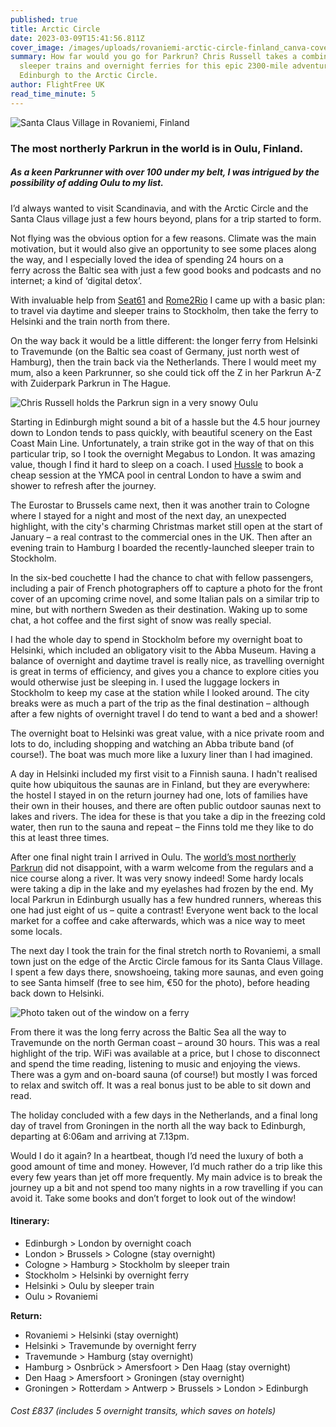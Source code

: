 ```yaml
---
published: true
title: Arctic Circle
date: 2023-03-09T15:41:56.811Z
cover_image: /images/uploads/rovaniemi-arctic-circle-finland_canva-cover.jpg
summary: How far would you go for Parkrun? Chris Russell takes a combination of
  sleeper trains and overnight ferries for this epic 2300-mile adventure from
  Edinburgh to the Arctic Circle.
author: FlightFree UK
read_time_minute: 5
---
```

![](/images/uploads/rovaniemi-arctic-circle-finland_canva-body.jpg "Santa Claus Village in Rovaniemi, Finland")

### The most northerly Parkrun in the world is in Oulu, Finland.

##### As a keen Parkrunner with over 100 under my belt, I was intrigued by the possibility of adding Oulu to my list.

I’d always wanted to visit Scandinavia, and with the Arctic Circle and the Santa Claus village just a few hours beyond, plans for a trip started to form.

Not flying was the obvious option for a few reasons. Climate was the main motivation, but it would also give an opportunity to see some places along the way, and I especially loved the idea of spending 24 hours on a ferry across the Baltic sea with just a few good books and podcasts and no internet; a kind of ‘digital detox’.

With invaluable help from [Seat61](https://www.seat61.com/Finland.htm) and [Rome2Rio](https://www.rome2rio.com/) I came up with a basic plan: to travel via daytime and sleeper trains to Stockholm, then take the ferry to Helsinki and the train north from there. 

On the way back it would be a little different: the longer ferry from Helsinki to Travemunde (on the Baltic sea coast of Germany, just north west of Hamburg), then the train back via the Netherlands. There I would meet my mum, also a keen Parkrunner, so she could tick off the Z in her Parkrun A-Z with Zuiderpark Parkrun in The Hague.

![Chris Russell holds the Parkrun sign in a very snowy Oulu](/images/uploads/oulu_parkrun_crussell.jpg "At the Oulu Parkrun")

Starting in Edinburgh might sound a bit of a hassle but the 4.5 hour journey down to London tends to pass quickly, with beautiful scenery on the East Coast Main Line. Unfortunately, a train strike got in the way of that on this particular trip, so I took the overnight Megabus to London. It was amazing value, though I find it hard to sleep on a coach. I used [Hussle](https://www.hussle.com/) to book a cheap session at the YMCA pool in central London to have a swim and shower to refresh after the journey. 

The Eurostar to Brussels came next, then it was another train to Cologne where I stayed for a night and most of the next day, an unexpected highlight, with the city's charming Christmas market still open at the start of January – a real contrast to the commercial ones in the UK. Then after an evening train to Hamburg I boarded the recently-launched sleeper train to Stockholm. 

In the six-bed couchette I had the chance to chat with fellow passengers, including a pair of French photographers off to capture a photo for the front cover of an upcoming crime novel, and some Italian pals on a similar trip to mine, but with northern Sweden as their destination. Waking up to some chat, a hot coffee and the first sight of snow was really special.

I had the whole day to spend in Stockholm before my overnight boat to Helsinki, which included an obligatory visit to the Abba Museum. Having a balance of overnight and daytime travel is really nice, as travelling overnight is great in terms of efficiency, and gives you a chance to explore cities you would otherwise just be sleeping in. I used the luggage lockers in Stockholm to keep my case at the station while I looked around. The city breaks were as much a part of the trip as the final destination – although after a few nights of overnight travel I do tend to want a bed and a shower!

The overnight boat to Helsinki was great value, with a nice private room and lots to do, including shopping and watching an Abba tribute band (of course!). The boat was much more like a luxury liner than I had imagined.

A day in Helsinki included my first visit to a Finnish sauna. I hadn't realised quite how ubiquitous the saunas are in Finland, but they are everywhere: the hostel I stayed in on the return journey had one, lots of families have their own in their houses, and there are often public outdoor saunas next to lakes and rivers. The idea for these is that you take a dip in the freezing cold water, then run to the sauna and repeat – the Finns told me they like to do this at least three times. 

After one final night train I arrived in Oulu. The [world’s most northerly Parkrun](https://www.parkrun.fi/pokkinen/) did not disappoint, with a warm welcome from the regulars and a nice course along a river. It was very snowy indeed! Some hardy locals were taking a dip in the lake and my eyelashes had frozen by the end. My local Parkrun in Edinburgh usually has a few hundred runners, whereas this one had just eight of us – quite a contrast! Everyone went back to the local market for a coffee and cake afterwards, which was a nice way to meet some locals.

The next day I took the train for the final stretch north to Rovaniemi, a small town just on the edge of the Arctic Circle famous for its Santa Claus Village. I spent a few days there, snowshoeing, taking more saunas, and even going to see Santa himself (free to see him, €50 for the photo), before heading back down to Helsinki. 

![Photo taken out of the window on a ferry](/images/uploads/baltic_ferry_crussell.jpg "Detoxing on the ferry")

From there it was the long ferry across the Baltic Sea all the way to Travemunde on the north German coast – around 30 hours. This was a real highlight of the trip. WiFi was available at a price, but I chose to disconnect and spend the time reading, listening to music and enjoying the views. There was a gym and on-board sauna (of course!) but mostly I was forced to relax and switch off. It was a real bonus just to be able to sit down and read.

The holiday concluded with a few days in the Netherlands, and a final long day of travel from Groningen in the north all the way back to Edinburgh, departing at 6:06am and arriving at 7.13pm.

Would I do it again? In a heartbeat, though I’d need the luxury of both a good amount of time and money. However, I’d much rather do a trip like this every few years than jet off more frequently. My main advice is to break the journey up a bit and not spend too many nights in a row travelling if you can avoid it. Take some books and don’t forget to look out of the window!

#### Itinerary:

* Edinburgh > London by overnight coach
* London > Brussels > Cologne (stay overnight)
* Cologne > Hamburg > Stockholm by sleeper train
* Stockholm > Helsinki by overnight ferry
* Helsinki > Oulu by sleeper train
* Oulu > Rovaniemi

**Return:**

* Rovaniemi > Helsinki (stay overnight)
* Helsinki > Travemunde by overnight ferry
* Travemunde > Hamburg (stay overnight)
* Hamburg > Osnbrück > Amersfoort > Den Haag (stay overnight)
* Den Haag > Amersfoort > Groningen (stay overnight)
* Groningen > Rotterdam > Antwerp > Brussels > London > Edinburgh

###### Cost £837 (includes 5 overnight transits, which saves on hotels)